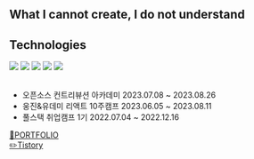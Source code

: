  <div align = center>
      

</div>
 
 
<div>

<h2>What I cannot create, I do not understand</h2>
</div>


<div>
 <h2>Technologies</h2>
</div>


<div>
<img src="https://img.shields.io/badge/JavaScript-F7DF1E?style=flat&logo=javascript&logoColor=000000"/>
<img src="https://img.shields.io/badge/Tailwind CSS-06B6D4?style=flat&logo=tailwindcss&logoColor=000000"/>
<img src="https://img.shields.io/badge/React.js-skyblue?style=flat&logo=react&logoColor=000000"/>
<img src="https://img.shields.io/badge/Vue.js-4FC08D?style=flat&logo=vue.js&logoColor=000000"/>
<img src="https://img.shields.io/badge/TypeScript-blue?style=flat&logo=TypeScript&logoColor=000000"/>
</div>

<br>
<div>
 <ul>
  <li>오픈소스 컨트리뷰션 아카데미 2023.07.08 ~ 2023.08.26</li>
  <li>웅진&유데미 리액트 10주캠프 2023.06.05 ~ 2023.08.11</li>
  <li>풀스택 취업캠프 1기 2022.07.04 ~ 2022.12.16</li>
 </ul>
</div>

[🌱PORTFOLIO](https://www.notion.so/hobin49/25607a6310d34e73b901fadccce0ac8c)<br>
[✏️Tistory](https://hobin49.tistory.com/)


